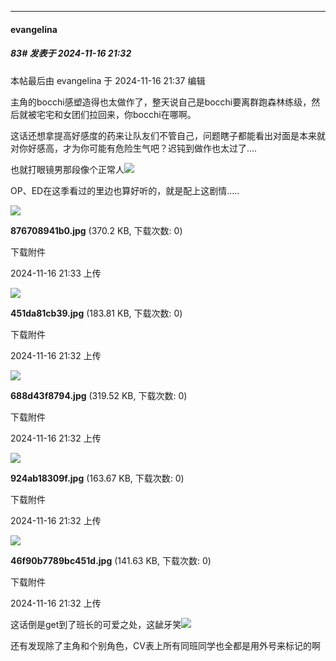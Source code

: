 ﻿
*****

####  evangelina  
##### 83#       发表于 2024-11-16 21:32

 本帖最后由 evangelina 于 2024-11-16 21:37 编辑 

主角的bocchi感塑造得也太做作了，整天说自己是bocchi要离群跑森林练级，然后就被宅宅和女团们拉回来，你bocchi在哪啊。

这话还想拿提高好感度的药来让队友们不管自己，问题瞎子都能看出对面是本来就对你好感高，才为你可能有危险生气吧？迟钝到做作也太过了....

也就打眼镜男那段像个正常人<img src="https://static.saraba1st.com/image/smiley/face2017/013.png" referrerpolicy="no-referrer">

OP、ED在这季看过的里边也算好听的，就是配上这剧情.....

<img src="https://img.saraba1st.com/forum/202411/16/213300tdd88wdjwkopufpo.jpg" referrerpolicy="no-referrer">

<strong>876708941b0.jpg</strong> (370.2 KB, 下载次数: 0)

下载附件

2024-11-16 21:33 上传

<img src="https://img.saraba1st.com/forum/202411/16/213252dlnnk5cr5y2tr416.jpg" referrerpolicy="no-referrer">

<strong>451da81cb39.jpg</strong> (183.81 KB, 下载次数: 0)

下载附件

2024-11-16 21:32 上传

<img src="https://img.saraba1st.com/forum/202411/16/213257yylwj9jfl934wjx3.jpg" referrerpolicy="no-referrer">

<strong>688d43f8794.jpg</strong> (319.52 KB, 下载次数: 0)

下载附件

2024-11-16 21:32 上传

<img src="https://img.saraba1st.com/forum/202411/16/213258ijcjyukkla3woi1y.jpg" referrerpolicy="no-referrer">

<strong>924ab18309f.jpg</strong> (163.67 KB, 下载次数: 0)

下载附件

2024-11-16 21:32 上传

<img src="https://img.saraba1st.com/forum/202411/16/213251f88qs8x8x8qpu8mp.jpg" referrerpolicy="no-referrer">

<strong>46f90b7789bc451d.jpg</strong> (141.63 KB, 下载次数: 0)

下载附件

2024-11-16 21:32 上传

这话倒是get到了班长的可爱之处，这龇牙笑<img src="https://static.saraba1st.com/image/smiley/face2017/077.png" referrerpolicy="no-referrer">

还有发现除了主角和个别角色，CV表上所有同班同学也全都是用外号来标记的啊

